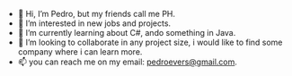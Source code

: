- 👋 Hi, I’m Pedro, but my friends call me PH.
- 👀 I’m interested in new jobs and projects.
- 🌱 I’m currently learning about C#, ando something in Java.
- 💞️ I’m looking to collaborate in any project size, i would like to find some company where i can learn more.
- 📫 you can reach me on my email: pedroevers@gmail.com.

<!---
PHEvers/PHEvers is a ✨ special ✨ repository because its `README.md` (this file) appears on your GitHub profile.
You can click the Preview link to take a look at your changes.
--->
